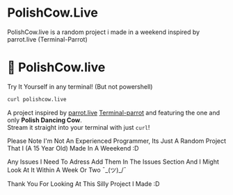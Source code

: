 # PolishCow.Live
PolishCow.live is a random project i made in a weekend inspired by parrot.live (Terminal-Parrot)
# 🐄 PolishCow.live

Try It Yourself in any terminal! (But not powershell)
```bash
curl polishcow.live
```

A project inspired by [parrot.live](https://parrot.live) [Terminal-parrot](https://github.com/jmhobbs/terminal-parrot) and  featuring the one and only **Polish Dancing Cow**.  
Stream it straight into your terminal with just `curl`!

Please Note I'm Not An Experienced Programmer, Its Just A Random Project That I (A 15 Year Old) Made In A Weeekend :D

Any Issues I Need To Adress Add Them In The Issues Section And I Might Look At It Within A Week Or Two ¯\_(ツ)_/¯

Thank You For Looking At This Silly Project I Made :D

